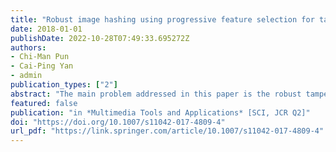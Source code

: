 ```yaml
---
title: "Robust image hashing using progressive feature selection for tampering detection"
date: 2018-01-01
publishDate: 2022-10-28T07:49:33.695272Z
authors:
- Chi-Man Pun
- Cai-Ping Yan
- admin
publication_types: ["2"]
abstract: "The main problem addressed in this paper is the robust tamper detection of the image received in a transmission under various content-preserving attacks. To this aim the progressive feature point selection method is proposed to extract the feature points of high robustness; with which, the local feature and color feature are then generated for each feature point. Afterwards, the robust image hashing construction method is proposed by using the location-context information of the features. The constructed hash is attached to the image before transmission and it can be used for analyzing at destination to filter out the geometric transformations occurred in the received image. After image restoration, the similarity of the global hashes between the source image and restored image is calculated to determine whether the received image has the same contents as the trusted one or has been maliciously tampered. When the received image being judged as a tampered image, the hashes calculated with the proposed Horizontal Location-Context Hashing (HLCH) and Vertical Location-Context Hashing (VLCH) methods will be used to locate the tampered regions. Experimental results on different images with tampering of arbitrary size and location demonstrate that our image authentication and tampering localization scheme are superior to the state-of-the-art methods under various attacks."
featured: false
publication: "in *Multimedia Tools and Applications* [SCI, JCR Q2]"
doi: "https://doi.org/10.1007/s11042-017-4809-4"
url_pdf: "https://link.springer.com/article/10.1007/s11042-017-4809-4"
---
```


